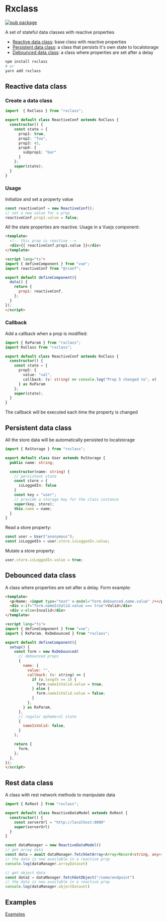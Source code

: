 # Rxclass

[![pub package](https://img.shields.io/npm/v/rxclass)](https://www.npmjs.com/package/rxclass)

A set of stateful data classes with reactive properties

- [Reactive data class](#base-reactive-class): base class with reactive properties
- [Persistent data class](#persistent-data-class): a class that persists it's own state to localstorage
- [Debounced data class](#debounced-data-class): a class where properties are set after a delay

```bash
npm install rxclass
# or 
yarn add rxclass
```

## Reactive data class

### Create a data class

```typescript
import  { RxClass } from "rxclass";

export default class ReactiveConf extends RxClass {
  constructor() {
    const state = {
      prop1: true,
      prop2: "foo",
      prop3: 45,
      prop4: {
        subprop1: "bar"
      }
    };
    super(state);
  }
}
```

### Usage

Initialize and set a property value

```typescript
const reactiveConf = new ReactiveConf();
// set a new value for a prop
reactiveConf.prop1.value = false;
```

All the state properties are reactive. Usage in a Vuejs component:

```html
<template>
  <!-- this prop is reactive -->
  <div>{{ reactiveConf.prop1.value }}</div>
</template>

<script lang="ts">
import { defineComponent } from "vue";
import reactiveConf from "@/conf";

export default defineComponent({
  data() {
    return {
      prop1: reactiveConf,
    };
  }
});
</script>
```

### Callback

Add a callback when a prop is modified:

```typescript
import { RxParam } from "rxclass";
import RxClass from "rxclass";

export default class ReactiveConf extends RxClass {
  constructor() {
    const state = {
      prop5: {
        value: "val",
        callback: (v: string) => console.log("Prop 5 changed to", v)
      } as RxParam
    };
    super(state);
  }
}
```

The callback will be executed each time the property is changed

## Persistent data class

All the store data will be automatically persisted to localstorage

```typescript
import { RxStorage } from "rxclass";

export default class User extends RxStorage {
  public name: string;

  constructor(name: string) {
    // persistent state
    const store = {
      isLoggedIn: false
    }
    const key = "user";
    // provide a storage key for the class instance
    super(key, store);
    this.name = name;
  }
}
```

Read a store property:

```typescript
const user = User("anonymous");
const isLoggedIn = user.store.isLoggedIn.value;
```

Mutate a store property:

```typescript
user.store.isLoggedIn.value = true;
```

## Debounced data class

A class where properties are set after a delay. Form example:

```html
<template>
  <p>Name: <input type="text" v-model="form.debounced.name.value" /></p>
  <div v-if="form.nameIsValid.value === true">Valid</div>
  <div v-else>Invalid</div>
</template>

<script lang="ts">
import { defineComponent } from "vue";
import { RxParam, RxDebounced } from "rxclass";

export default defineComponent({
  setup() {
    const form = new RxDebounced(
      // debounced props
      {
        name: {
          value: "",
          callback: (v: string) => {
            if (v.length >= 3) {
              form.nameIsValid.value = true;
            } else {
              form.nameIsValid.value = false;
            }
          },
        } as RxParam,
      },
      // regular ephemeral state
      {
        nameIsValid: false,
      }
    );

    return {
      form,
    };
  },
});
</script>
```

## Rest data class

A class with rest network methods to manipulate data

```typescript
import { RxRest } from "rxclass";

export default class ReactiveDataModel extends RxRest {
  constructor() {
    const serverUrl = "http://localhost:8000"
    super(serverUrl)
  }
}

const dataManager = new ReactiveDataModel()
// get array data
const data = await dataManager.fetchGetArray<Array<Record<string, any>>>("/some/endpoint")
// the data is now available in a reactive prop
console.log(dataManager.arrayDataset)

// get object data
const data2 = dataManager.fetchGetObject("/some/endpoint")
// the data is now available in a reactive prop
console.log(dataManager.objectDataset)
```

## Examples

[Examples](https://github.com/synw/rxclass/tree/main/example)
